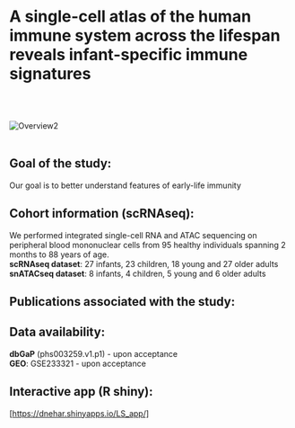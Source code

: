 # A single-cell atlas of the human immune system across the lifespan reveals infant-specific immune signatures
<br/>
<br/>

![Overview2](https://github.com/user-attachments/assets/5874c1d5-72a5-422a-9872-13c4f1b99502)
<br/>
<br/>

## Goal of the study: 
Our goal is to better understand features of early-life immunity

## Cohort information (scRNAseq):

We performed integrated single-cell RNA and ATAC sequencing on peripheral blood mononuclear cells from 95 healthy individuals spanning 2 months to 88 years of age. <br/>
**scRNAseq dataset**: 27 infants, 23 children, 18 young and 27 older adults <br/>
**snATACseq dataset**: 8 infants, 4 children, 5 young and 6 older adults <br/>

## Publications associated with the study:


## Data availability: 
**dbGaP** (phs003259.v1.p1) - upon acceptance <br/>
**GEO**: GSE233321 - upon acceptance <br/>

## Interactive app (R shiny): 
[https://dnehar.shinyapps.io/LS_app/]

[https://dnehar.shinyapps.io/LS_app/]: https://dnehar.shinyapps.io/LS_app/
